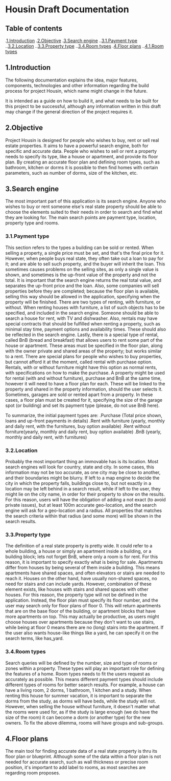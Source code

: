 # Housin Draft Documentation

## Table of contents

.[1.Introduction](#introduction)
.[2.Objective](#objective)
.[3.Search engine](#search_engine)
..[3.1.Payment type](#payment_type)
..[3.2.Location](#location)
..[3.3.Property type](#property_type)
..[3.4.Room types](#room_types)
.[4.Floor plans](#floor_plans)
..[4.1.Room types](#room_types)

## 1.Introduction

The following documentation explains the idea, major features, components, technologies and other information regarding the build process for project Housin, which name might change in the future.

It is intended as a guide on how to build it, and what needs to be built for this project to be successful, although any information written in this draft may change if the general direction of the project requires it.

## 2.Objective

Project Housin is designed for people who wishes to buy, rent or sell real estate properties. It aims to have a powerful search engine, both for specific and accurate data. People who wishes to sell or rent a property needs to specify its type, like a house or apartment, and provide its floor plan. By creating an accurate floor plan and defining room types, such as bathroom, kitchen or dorms it is possible to then find homes with certain parameters, such as number of dorms, size of the kitchen, etc.

## 3.Search engine

The most important part of this application is its search engine. Anyone who wishes to buy or rent someone else's real state property should be able to choose the elements suited to their needs in order to search and find what they are looking for. The main search points are payment type, location, property type and rooms.

### 3.1.Payment type

This section refers to the types a building can be sold or rented. When selling a property, a single price must be set, and that's the final price for it. However, when people buys real state, they often take out a loan to pay for it; and are able to sell such property, and the buyer will inherit the loan. This sometimes causes problems on the selling sites, as only a single value is shown, and sometimes is the up-front value of the property and not the total. It is important that the search engine returns the real total value, and separates the up-front price and the loan. Also, some companies will sell properties before they are completed; because the floor plan is available, selling this way should be allowed in the application, specifying when the property will be finished.
There are two types of renting, with furniture, or without. When renting houses with furniture, a list of such objects has to be specified, and included in the search engine. Someone should be able to search a house for rent, with TV and dishwasher. Also, rentals may have special contracts that should be fulfilled when renting a property, such as minimal stay time, payment options and availability times. These should also be reflected in the search engine.
Lastly, there is a special type of rental, called BnB (bread and breakfast) that allows users to rent some part of the house or apartment. These areas must be specified in the floor plan, along with the owner private and shared areas of the property; but works similar to a rent.
There are special plans for people who wishes to buy properties, but cannot afford it at the moment, called rental with purchase option. Rentals, with or without furniture might have this option as normal rents, with specifications on how to make the purchase.
A property might be used for rental (with and without furniture), purchase and BnB at the same time, however it will need to have a floor plan for each. These will be linked to the property and shared in the property information, should the user selects it.
Sometimes, garages are sold or rented apart from a property. In these cases, a floor plan must be created for it, specifying the size of the garage spot (or building) and set its payment type (please, do not use BnB here).

To summarize, the initial payment types are:
.Purchase (Total price shown, loans and up-front payments in details)
.Rent with furniture (yearly, monthly and daily rent, with the furnitures, buy option available)
.Rent without forniture(yearly, monthly and daily rent, buy option available)
.BnB (yearly, monthly and daily rent, with furnitures)

### 3.2.Location

Probably the most important thing an immovable has is its location. Most search engines will look for country, state and city. In some cases, this information may not be too accurate, as one city may be close to another, and their boundaries might be blurry. If left to a map engine to decide the city in which the property falls, buildings close to, but not exactly in a location may be left behind in a search result, while if left to the user, they might lie on the city name, in order for their property to show on the results. For this reason, users will have the obligation of adding a not exact (to avoid private issues), but at least 100m accurate geo-location, and the search engine will ask for a geo-location and a radius. All properties that matches the search criteria within that radius (and some more) will be shown in the search results.

### 3.3.Property type

The definition of a real state property is pretty wide. It could refer to a whole building, a house or simply an apartment inside a building, or a building block; lets not forget BnB, where only a room is for rent. For this reason, it is important to specify exactly what is being for sale. Apartments differ from houses by being several of them inside a building. This means apartments have shared spaces, and often elevators or stairs are needed to reach it. Houses on the other hand, have usually non-shared spaces, no need for stairs and can include yards. However, combination of these element exists, like houses with stairs and shared spaces with other houses. For this reason, the property type will not be defined in the application. Instead, the floor plan must specify its floor number, and the user may search only for floor plans of floor 0. This will return apartments that are on the base floor of the building, or apartment blocks that have more apartments on top. This may actually be productive, as users might choose houses over apartments because they don't want to use stairs, while being at floor 0 means there are no (long) stairs into the apartment. If the user also wants house-like things like a yard, he can specify it on the search terms, like has_yard.

### 3.4.Room types

Search queries will be defined by the number, size and type of rooms or zones within a property. These types will play an important role for defining the features of a home. Room types needs to fit the users request as accurately as possible. This means different payment types should include different types of rooms for better search results. For example, a house can have a living room, 2 dorms, 1 bathroom, 1 kitchen and a study. When renting this house for summer vacation, it is important to separate the dorms from the study, as dorms will have beds, while the study will not. However, when selling the house without furniture, it doesn't matter what the rooms were used for, as if the study is large enough (we do have the size of the room) it can become a dorm (or another type) for the new owners.
To fix the above dilemma, rooms will have groups and sub-groups. 

## 4.Floor plans

The main tool for finding accurate data of a real state property is thru its floor plan or blueprint. Although some of the data within a floor plan is not needed for accurate search, such as wall thickness or precise room position, it's important to add label to rooms, as most searches are regarding room proposes.